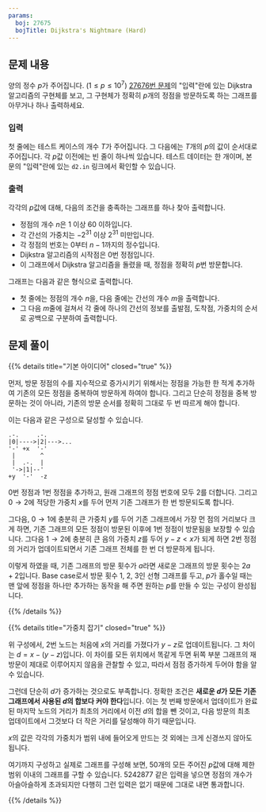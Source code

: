 ```yaml
---
params:
  boj: 27675
  bojTitle: Dijkstra's Nightmare (Hard)
---
```


## 문제 내용

양의 정수 $p$가 주어집니다. ($1 \le p \le 10^7$)
[27676번 문제](https://www.acmicpc.net/problem/27676)의 "입력"란에 있는 Dijkstra 알고리즘의 구현체를 보고, 그 구현체가 정확히 $p$개의 정점을 방문하도록 하는 그래프를 아무거나 하나 출력하세요.

### 입력

첫 줄에는 테스트 케이스의 개수 $T$가 주어집니다. 그 다음에는 $T$개의 $p$의 값이 순서대로 주어집니다. 각 $p$값 이전에는 빈 줄이 하나씩 있습니다.
테스트 데이터는 한 개이며, 본문의 "입력"란에 있는 `d2.in` 링크에서 확인할 수 있습니다.

### 출력

각각의 $p$값에 대해, 다음의 조건을 충족하는 그래프를 하나 찾아 출력합니다.

* 정점의 개수 $n$은 1 이상 60 이하입니다.
* 각 간선의 가중치는 $-2^{31}$ 이상 $2^{31}$ 미만입니다.
* 각 정점의 번호는 0부터 $n-1$까지의 정수입니다.
* Dijkstra 알고리즘의 시작점은 0번 정점입니다.
* 이 그래프에서 Dijkstra 알고리즘을 돌렸을 때, 정점을 정확히 $p$번 방문합니다.

그래프는 다음과 같은 형식으로 출력합니다.

* 첫 줄에는 정점의 개수 $n$을, 다음 줄에는 간선의 개수 $m$을 출력합니다.
* 그 다음 $m$줄에 걸쳐서 각 줄에 하나의 간선의 정보를 출발점, 도착점, 가중치의 순서로 공백으로 구분하여 출력합니다.

## 문제 풀이

{{% details title="기본 아이디어" closed="true" %}}

먼저, 방문 정점의 수를 지수적으로 증가시키기 위해서는 정점을 가능한 한 적게 추가하여 기존의 모든 정점을 중복하여 방문하게 하여야 합니다.
그리고 단순히 정점을 중복 방문하는 것이 아니라, 기존의 방문 순서를 정확히 그대로 두 번 따르게 해야 합니다.

이는 다음과 같은 구성으로 달성할 수 있습니다.

```goat
.-.     .-.
|0|---->|2|--->...
'-' +x  '-'
 |       ^
 |  .-.  |
 '->|1|--'
+y  '-'  -z
```

0번 정점과 1번 정점을 추가하고, 원래 그래프의 정점 번호에 모두 2를 더합니다. 그리고 $0 \rightarrow 2$에 적당한 가중치 $x$를 두어 먼저 기존 그래프가 한 번 방문되도록 합니다.

그다음, $0 \rightarrow 1$에 충분히 큰 가중치 $y$를 두어 기존 그래프에서 가장 먼 점의 거리보다 크게 하면, 기존 그래프의 모든 정점이 방문된 이후에 1번 정점이 방문됨을 보장할 수 있습니다.
그다음 $1 \rightarrow 2$에 충분히 큰 음의 가중치 $z$를 두어 $y-z < x$가 되게 하면 2번 정점의 거리가 업데이트되면서 기존 그래프 전체를 한 번 더 방문하게 됩니다.

이렇게 하였을 때, 기존 그래프의 방문 횟수가 $a$라면 새로운 그래프의 방문 횟수는 $2a+2$입니다. Base case로서 방문 횟수 1, 2, 3인 선형 그래프를 두고,
$p$가 홀수일 때는 맨 앞에 정점을 하나만 추가하는 동작을 해 주면 원하는 $p$를 만들 수 있는 구성이 완성됩니다.

{{% /details %}}

{{% details title="가중치 잡기" closed="true" %}}

위 구성에서, 2번 노드는 처음에 $x$의 거리를 가졌다가 $y-z$로 업데이트됩니다. 그 차이는 $d = x-(y-z)$입니다.
이 차이를 모든 위치에서 똑같게 두면 뒤쪽 부분 그래프의 재방문이 제대로 이루어지지 않음을 관찰할 수 있고, 따라서 점점 증가하게 두어야 함을 알 수 있습니다.

그런데 단순히 $d$가 증가하는 것으로도 부족합니다. 정확한 조건은 **새로운 $d$가 모든 기존 그래프에서 사용된 $d$의 합보다 커야 한다**입니다.
이는 첫 번째 방문에서 업데이트가 완료된 마지막 노드의 거리가 최초의 거리에서 이전 $d$의 합을 뺀 것이고, 다음 방문의 최초 업데이트에서 그것보다 더 작은 거리를 달성해야 하기 때문입니다.

$x$의 값은 각각의 가중치가 범위 내에 들어오게 만드는 것 외에는 크게 신경쓰지 않아도 됩니다.

여기까지 구성하고 실제로 그래프를 구성해 보면, 50개의 모든 주어진 $p$값에 대해 제한 범위 이내의 그래프를 구할 수 있습니다.
$5242877$ 같은 입력을 넣으면 정점의 개수가 아슬아슬하게 초과되지만 다행히 그런 입력은 없기 때문에 그대로 내면 통과합니다.

{{% /details %}}
